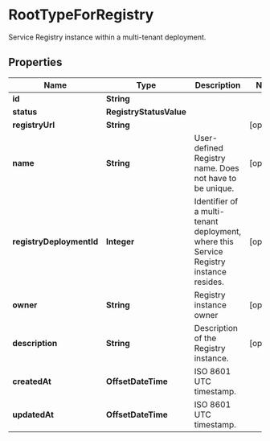 

# RootTypeForRegistry

Service Registry instance within a multi-tenant deployment.

## Properties

Name | Type | Description | Notes
------------ | ------------- | ------------- | -------------
**id** | **String** |  | 
**status** | **RegistryStatusValue** |  | 
**registryUrl** | **String** |  |  [optional]
**name** | **String** | User-defined Registry name. Does not have to be unique. |  [optional]
**registryDeploymentId** | **Integer** | Identifier of a multi-tenant deployment, where this Service Registry instance resides. |  [optional]
**owner** | **String** | Registry instance owner |  [optional]
**description** | **String** | Description of the Registry instance. |  [optional]
**createdAt** | **OffsetDateTime** | ISO 8601 UTC timestamp. | 
**updatedAt** | **OffsetDateTime** | ISO 8601 UTC timestamp. | 



